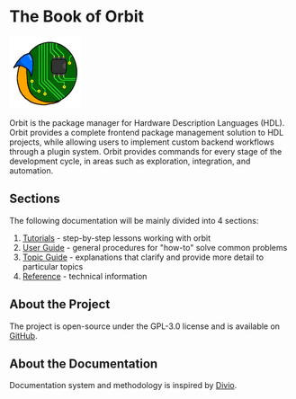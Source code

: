 # The Book of Orbit

![](./images/orbit_logo_128px.png)

Orbit is the package manager for Hardware Description Languages (HDL). Orbit provides a complete frontend package management solution to HDL projects, while allowing users to implement custom backend workflows through a plugin system. Orbit provides commands for every stage of the development cycle, in areas such as exploration, integration, and automation.

## Sections
The following documentation will be mainly divided into 4 sections:
1. [Tutorials](./2_tutorials/0_tutorials.md) - step-by-step lessons working with orbit
2. [User Guide](./3_user/0_user.md) - general procedures for "how-to" solve common problems
3. [Topic Guide](./4_topic/0_topic.md) - explanations that clarify and provide more detail to particular topics
4. [Reference](./reference/0_reference.md) - technical information

## About the Project
The project is open-source under the GPL-3.0 license and is available on [GitHub](https://github.com/c-rus/orbit).

## About the Documentation
Documentation system and methodology is inspired by [Divio](https://documentation.divio.com).

